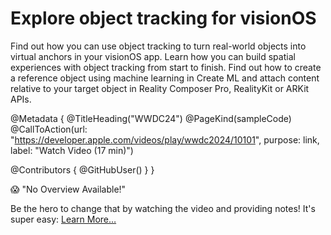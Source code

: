 # Explore object tracking for visionOS

Find out how you can use object tracking to turn real-world objects into virtual anchors in your visionOS app. Learn how you can build spatial experiences with object tracking from start to finish. Find out how to create a reference object using machine learning in Create ML and attach content relative to your target object in Reality Composer Pro, RealityKit or ARKit APIs.

@Metadata {
   @TitleHeading("WWDC24")
   @PageKind(sampleCode)
   @CallToAction(url: "https://developer.apple.com/videos/play/wwdc2024/10101", purpose: link, label: "Watch Video (17 min)")

   @Contributors {
      @GitHubUser(<replace this with your GitHub handle>)
   }
}

😱 "No Overview Available!"

Be the hero to change that by watching the video and providing notes! It's super easy:
 [Learn More…](https://wwdcnotes.com/documentation/wwdcnotes/contributing)
